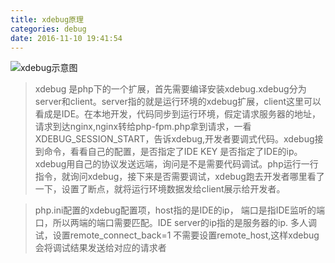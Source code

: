 ```yaml
---
title: xdebug原理
categories: debug
date: 2016-11-10 19:41:54
---
```



![xdebug示意图](/img/xdebug.gif)
>xdebug 是php下的一个扩展，首先需要编译安装xdebug.xdebug分为server和client。server指的就是运行环境的xdebug扩展，client这里可以看成是IDE。在本地开发，代码同步到运行环境，假定请求服务器的地址，请求到达nginx,nginx转给php-fpm.php拿到请求，一看XDEBUG_SESSION_START，告诉xdebug,开发者要调式代码。xdebug接到命令，看看自己的配置，是否指定了IDE KEY 是否指定了IDE的ip。xdebug用自己的协议发送远端，询问是不是需要代码调试。php运行一行指令，就询问xdebug，接下来是否需要调试，xdebug跑去开发者哪里看了一下，设置了断点，就将运行环境数据发给client展示给开发者。

<!--more-->

>php.ini配置的xdebug配置项，host指的是IDE的ip， 端口是指IDE监听的端口，所以两端的端口需要匹配。IDE server的ip指的是服务器的ip.  多人调试，设置remote_connect_back=1 不需要设置remote_host,这样xdebug会将调试结果发送给对应的请求者